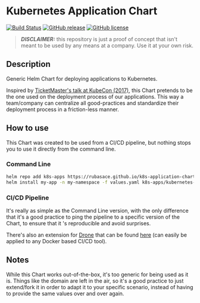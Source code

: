 # Kubernetes Application Chart
[![Build Status](https://cloud.drone.io/api/badges/rubasace/k8s-application-chart/status.svg)](https://cloud.drone.io/rubasace/k8s-application-chart)
[![GitHub release](https://img.shields.io/github/release/rubasace/k8s-application-chart.svg)](https://GitHub.com/rubasace/k8s-application-chart/releases/)
[![GitHub license](https://img.shields.io/github/license/rubasace/k8s-application-chart.svg)](https://github.com/rubasace/k8s-application-chart/blob/master/LICENSE)

> **_DISCLAIMER:_**  this repository is just a proof of concept that isn't meant to be used by any means at a company. Use it at your own risk.
 
## Description 
Generic Helm Chart for deploying applications to Kubernetes.

Inspired by [TicketMaster's talk at KubeCon (2017)](https://www.youtube.com/watch?v=HzJ9ycX1h0c), this Chart pretends to be the one used on the deployment process of our
 applications. This way a team/company can centralize all good-practices and standardize their deployment process in a friction-less manner.
 
## How to use
This Chart was created to be used from a CI/CD pipeline, but nothing stops you to use it directly from the command line.

### Command Line

```bash
helm repo add k8s-apps https://rubasace.github.io/k8s-application-chart 
helm install my-app -n my-namespace -f values.yaml k8s-apps/kubernetes-application
```    
 
### CI/CD Pipeline

It's really as simple as the Command Line version, with the only difference that it's a good practice to ping the pipeline to a specific version of the Chart, to ensure that it
's reproducible and avoid surprises.

There's also an extension for [Drone](https://drone.io) that can be found [here](https://github.com/rubasace/drone-helm-k8s) (can easily be applied to any Docker based CI/CD tool).

## Notes
While this Chart works out-of-the-box, it's too generic for being used as it is. Things like the domain are left in the air, so it's a good practice to just extend/fork it in
order to adapt it to your specific scenario, instead of having to provide the same values over and over again.
 
